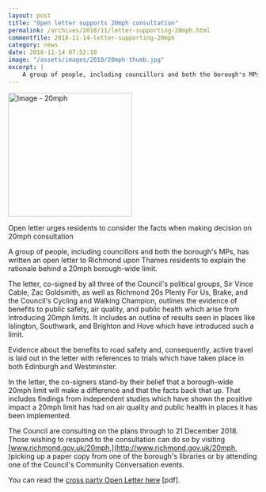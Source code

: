 ```yaml
---
layout: post
title: "Open letter supports 20mph consultation"
permalink: /archives/2018/11/letter-supporting-20mph.html
commentfile: 2018-11-14-letter-supporting-20mph
category: news
date: 2018-11-14 07:52:10
image: "/assets/images/2018/20mph-thumb.jpg"
excerpt: |
    A group of people, including councillors and both the borough's MPs, has written an open letter to Richmond upon Thames residents to explain the rationale behind a 20mph borough-wide limit.   
---
```

<a href="/assets/images/2018/20mph.jpg" title="Click for a larger image"><img src="/assets/images/2018/20mph-thumb.jpg" width="250" alt="Image - 20mph"  class="photo right"/></a>

Open letter urges residents to consider the facts when making decision on 20mph consultation

A group of people, including councillors and both the borough's MPs, has written an open letter to Richmond upon Thames residents to explain the rationale behind a 20mph borough-wide limit.

The letter, co-signed by all three of the Council's political groups, Sir Vince Cable, Zac Goldsmith, as well as Richmond 20s Plenty For Us, Brake, and the Council's Cycling and Walking Champion, outlines the evidence of benefits to public safety, air quality, and public health which arise from introducing 20mph limits. It includes an outline of results seen in places like Islington, Southwark, and Brighton and Hove which have introduced such a limit.

Evidence about the benefits to road safety and, consequently, active travel is laid out in the letter with references to trials which have taken place in both Edinburgh and Westminster.

In the letter, the co-signers stand-by their belief that a borough-wide 20mph limit will make a difference and that the facts back that up. That includes findings from independent studies which have shown the positive impact a 20mph limit has had on air quality and public health in places it has been implemented.

The Council are consulting on the plans through to 21 December 2018. Those wishing to respond to the consultation can do so by visiting [www.richmond.gov.uk/20mph,](http://www.richmond.gov.uk/20mph, )picking up a paper copy from one of the borough's libraries or by attending one of the Council's Community Conversation events.

You can read the [cross party Open Letter here](https://richmond.gov.uk/media/16482/20mph_consultation_open_letter.pdf) [pdf].
